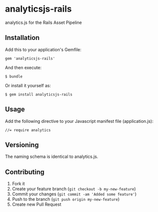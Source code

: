 # analyticsjs-rails

analytics.js for the Rails Asset Pipeline

## Installation

Add this to your application's Gemfile:

    gem 'analyticsjs-rails'

And then execute:

    $ bundle

Or install it yourself as:

    $ gem install analyticsjs-rails

## Usage

Add the following directive to your Javascript manifest file (application.js):

    //= require analytics

## Versioning

The naming schema is identical to analytics.js.


## Contributing

1. Fork it
2. Create your feature branch (`git checkout -b my-new-feature`)
3. Commit your changes (`git commit -am 'Added some feature'`)
4. Push to the branch (`git push origin my-new-feature`)
5. Create new Pull Request